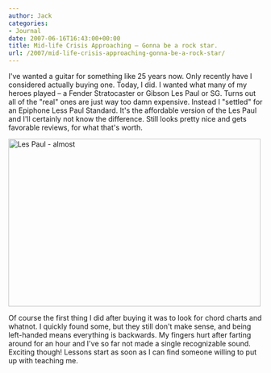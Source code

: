 ```yaml
---
author: Jack
categories:
- Journal
date: 2007-06-16T16:43:00+00:00
title: Mid-life Crisis Approaching – Gonna be a rock star.
url: /2007/mid-life-crisis-approaching-gonna-be-a-rock-star/
---
```


I've wanted a guitar for something like 25 years now. Only recently have I considered actually buying one. Today, I did. I wanted what many of my heroes played &#8211; a Fender Stratocaster or Gibson Les Paul or SG. Turns out all of the "real" ones are just way too damn expensive. Instead I "settled" for an Epiphone Less Paul Standard. It's the affordable version of the Les Paul and I'll certainly not know the difference. Still looks pretty nice and gets favorable reviews, for what that's worth. 

[<img src="http://farm2.static.flickr.com/1254/557921604_e0a505bf85.jpg" width="500" height="333" alt="Les Paul - almost" />][1]

Of course the first thing I did after buying it was to look for chord charts and whatnot. I quickly found some, but they still don't make sense, and being left-handed means everything is backwards. My fingers hurt after farting around for an hour and I've so far not made a single recognizable sound. Exciting though! Lessons start as soon as I can find someone willing to put up with teaching me.

 [1]: http://www.flickr.com/photos/jbaty/557921604/ "Photo Sharing"